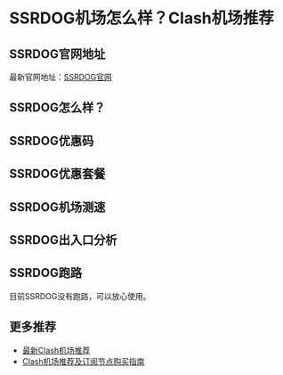 # SSRDOG机场怎么样？Clash机场推荐

## SSRDOG官网地址
最新官网地址：[SSRDOG官网](https://cf.affxc.com/ssrdog/)

## SSRDOG怎么样？


## SSRDOG优惠码


## SSRDOG优惠套餐


## SSRDOG机场测速


## SSRDOG出入口分析


## SSRDOG跑路
目前SSRDOG没有跑路，可以放心使用。

## 更多推荐
 - [最新Clash机场推荐](https://github.com/clashfan/jichangtuijian)
 - [Clash机场推荐及订阅节点购买指南](https://clashfan.com/?utm_source=github&utm_medium=clashfan-details)
